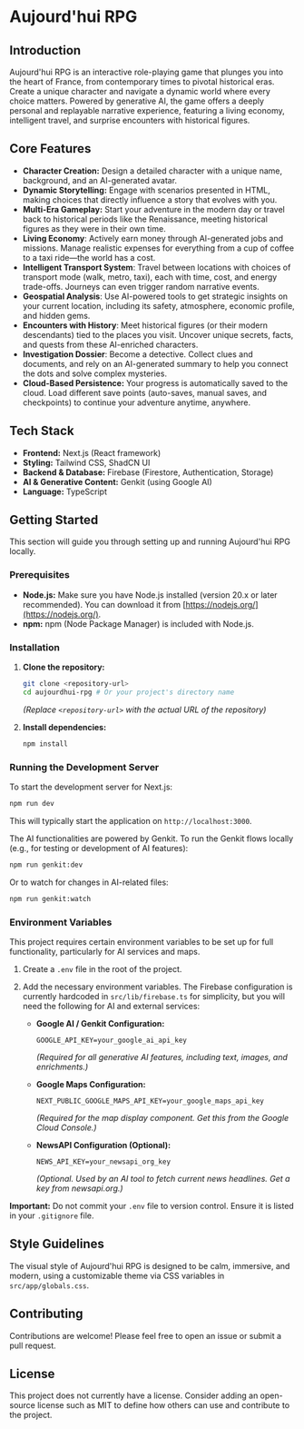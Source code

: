 # Aujourd'hui RPG

## Introduction

Aujourd'hui RPG is an interactive role-playing game that plunges you into the heart of France, from contemporary times to pivotal historical eras. Create a unique character and navigate a dynamic world where every choice matters. Powered by generative AI, the game offers a deeply personal and replayable narrative experience, featuring a living economy, intelligent travel, and surprise encounters with historical figures.

## Core Features

*   **Character Creation:** Design a detailed character with a unique name, background, and an AI-generated avatar.
*   **Dynamic Storytelling:** Engage with scenarios presented in HTML, making choices that directly influence a story that evolves with you.
*   **Multi-Era Gameplay:** Start your adventure in the modern day or travel back to historical periods like the Renaissance, meeting historical figures as they were in their own time.
*   **Living Economy**: Actively earn money through AI-generated jobs and missions. Manage realistic expenses for everything from a cup of coffee to a taxi ride—the world has a cost.
*   **Intelligent Transport System**: Travel between locations with choices of transport mode (walk, metro, taxi), each with time, cost, and energy trade-offs. Journeys can even trigger random narrative events.
*   **Geospatial Analysis**: Use AI-powered tools to get strategic insights on your current location, including its safety, atmosphere, economic profile, and hidden gems.
*   **Encounters with History**: Meet historical figures (or their modern descendants) tied to the places you visit. Uncover unique secrets, facts, and quests from these AI-enriched characters.
*   **Investigation Dossier**: Become a detective. Collect clues and documents, and rely on an AI-generated summary to help you connect the dots and solve complex mysteries.
*   **Cloud-Based Persistence:** Your progress is automatically saved to the cloud. Load different save points (auto-saves, manual saves, and checkpoints) to continue your adventure anytime, anywhere.

## Tech Stack

*   **Frontend:** Next.js (React framework)
*   **Styling:** Tailwind CSS, ShadCN UI
*   **Backend & Database:** Firebase (Firestore, Authentication, Storage)
*   **AI & Generative Content:** Genkit (using Google AI)
*   **Language:** TypeScript

## Getting Started

This section will guide you through setting up and running Aujourd'hui RPG locally.

### Prerequisites

*   **Node.js:** Make sure you have Node.js installed (version 20.x or later recommended). You can download it from [https://nodejs.org/](https://nodejs.org/).
*   **npm:** npm (Node Package Manager) is included with Node.js.

### Installation

1.  **Clone the repository:**
    ```bash
    git clone <repository-url>
    cd aujourdhui-rpg # Or your project's directory name
    ```
    *(Replace `<repository-url>` with the actual URL of the repository)*

2.  **Install dependencies:**
    ```bash
    npm install
    ```

### Running the Development Server

To start the development server for Next.js:

```bash
npm run dev
```

This will typically start the application on `http://localhost:3000`.

The AI functionalities are powered by Genkit. To run the Genkit flows locally (e.g., for testing or development of AI features):

```bash
npm run genkit:dev
```

Or to watch for changes in AI-related files:

```bash
npm run genkit:watch
```

### Environment Variables

This project requires certain environment variables to be set up for full functionality, particularly for AI services and maps.

1.  Create a `.env` file in the root of the project.
2.  Add the necessary environment variables. The Firebase configuration is currently hardcoded in `src/lib/firebase.ts` for simplicity, but you will need the following for AI and external services:

    *   **Google AI / Genkit Configuration:**
        ```
        GOOGLE_API_KEY=your_google_ai_api_key
        ```
        *(Required for all generative AI features, including text, images, and enrichments.)*

    *   **Google Maps Configuration:**
        ```
        NEXT_PUBLIC_GOOGLE_MAPS_API_KEY=your_google_maps_api_key
        ```
        *(Required for the map display component. Get this from the Google Cloud Console.)*
    
    *   **NewsAPI Configuration (Optional):**
        ```
        NEWS_API_KEY=your_newsapi_org_key
        ```
        *(Optional. Used by an AI tool to fetch current news headlines. Get a key from newsapi.org.)*


**Important:** Do not commit your `.env` file to version control. Ensure it is listed in your `.gitignore` file.

## Style Guidelines

The visual style of Aujourd'hui RPG is designed to be calm, immersive, and modern, using a customizable theme via CSS variables in `src/app/globals.css`.

## Contributing

Contributions are welcome! Please feel free to open an issue or submit a pull request.

## License

This project does not currently have a license. Consider adding an open-source license such as MIT to define how others can use and contribute to the project.
